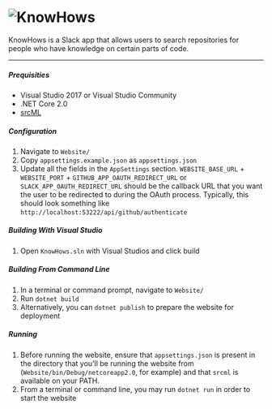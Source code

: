 ![KnowHows](https://raw.githubusercontent.com/vcu-swim-lab/KnowHows/master/docs/logo.png)
===================

KnowHows is a Slack app that allows users to search repositories for people who have knowledge on certain parts of code.

----------

##### Prequisities
* Visual Studio 2017 or Visual Studio Community
* .NET Core 2.0
* [srcML](http://www.srcml.org/)

##### Configuration
1. Navigate to `Website/`
2. Copy `appsettings.example.json` as `appsettings.json`
3. Update all the fields in the `AppSettings` section. `WEBSITE_BASE_URL` + `WEBSITE_PORT` + `GITHUB_APP_OAUTH_REDIRECT_URL` or `SLACK_APP_OAUTH_REDIRECT_URL` should be the callback URL that you want the user to be redirected to during the OAuth process.  Typically, this should look something like `http://localhost:53222/api/github/authenticate`

##### Building With Visual Studio
1. Open `KnowHows.sln` with Visual Studios and click build

##### Building From Command Line
1. In a terminal or command prompt, navigate to `Website/`
2. Run `dotnet build`
3. Alternatively, you can `dotnet publish` to prepare the website for deployment

##### Running
1. Before running the website, ensure that `appsettings.json` is present in the directory that you'll be running the website from (`Website/bin/Debug/netcoreapp2.0`, for example) and that `srcml` is available on your PATH.
2. From a terminal or command line, you may run `dotnet run` in order to start the website

